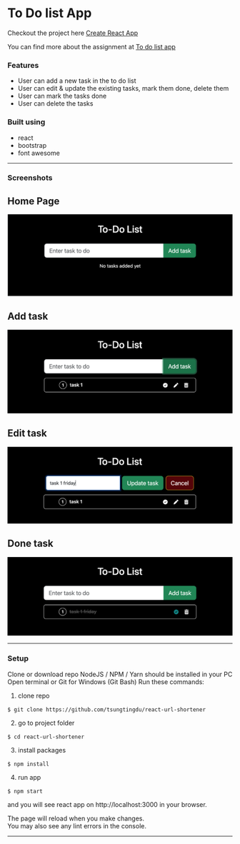 # To Do list App

Checkout the project here [Create React App](https://github.com/facebook/create-react-app)

You can find more about the assignment at [To do list app](https://pesto-projects-ovki.vercel.app/) 

### Features
* User can add a new task in the to do list
* User can edit & update the existing tasks, mark them done, delete them
* User can mark the tasks done
* User can delete the tasks

### Built using
* react
* bootstrap
* font awesome


***
### Screenshots
## Home Page

![Homepage](src/images/ToDo_1.png)

## Add task

![Add task](src/images/ToDo_2.png)

## Edit task

![Edit task](src/images/ToDo_3.png)

## Done task

![Done task](src/images/ToDo_4.png)
***

### Setup
Clone or download repo NodeJS / NPM / Yarn should be installed in your PC
Open terminal or Git for Windows (Git Bash) Run these commands:

1. clone repo
```
$ git clone https://github.com/tsungtingdu/react-url-shortener
```
2. go to project folder
```
$ cd react-url-shortener
```
3. install packages
```
$ npm install
```
4. run app
```
$ npm start
```

and you will see react app on http://localhost:3000 in your browser.

The page will reload when you make changes.\
You may also see any lint errors in the console.

***

